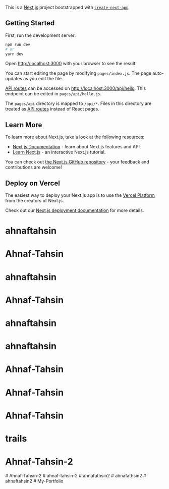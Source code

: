 This is a [Next.js](https://nextjs.org/) project bootstrapped with [`create-next-app`](https://github.com/vercel/next.js/tree/canary/packages/create-next-app).

## Getting Started

First, run the development server:

```bash
npm run dev
# or
yarn dev
```

Open [http://localhost:3000](http://localhost:3000) with your browser to see the result.

You can start editing the page by modifying `pages/index.js`. The page auto-updates as you edit the file.

[API routes](https://nextjs.org/docs/api-routes/introduction) can be accessed on [http://localhost:3000/api/hello](http://localhost:3000/api/hello). This endpoint can be edited in `pages/api/hello.js`.

The `pages/api` directory is mapped to `/api/*`. Files in this directory are treated as [API routes](https://nextjs.org/docs/api-routes/introduction) instead of React pages.

## Learn More

To learn more about Next.js, take a look at the following resources:

- [Next.js Documentation](https://nextjs.org/docs) - learn about Next.js features and API.
- [Learn Next.js](https://nextjs.org/learn) - an interactive Next.js tutorial.

You can check out [the Next.js GitHub repository](https://github.com/vercel/next.js/) - your feedback and contributions are welcome!

## Deploy on Vercel

The easiest way to deploy your Next.js app is to use the [Vercel Platform](https://vercel.com/new?utm_medium=default-template&filter=next.js&utm_source=create-next-app&utm_campaign=create-next-app-readme) from the creators of Next.js.

Check out our [Next.js deployment documentation](https://nextjs.org/docs/deployment) for more details.
# ahnaftahsin
# Ahnaf-Tahsin
# ahnaftahsin
# Ahnaf-Tahsin
# ahnaftahsin
# ahnaftahsin
# Ahnaf-Tahsin
# Ahnaf-Tahsin
# Ahnaf-Tahsin
# trails
# Ahnaf-Tahsin-2
#   A h n a f - T a h s i n - 2  
 #   a h n a f - t a h s i n - 2  
 #   a h n a f a t h s i n 2  
 #   a h n a f a t h s i n 2  
 #   a h n a f t a h s i n 2  
 #   M y - P o r t f o l i o  
 
